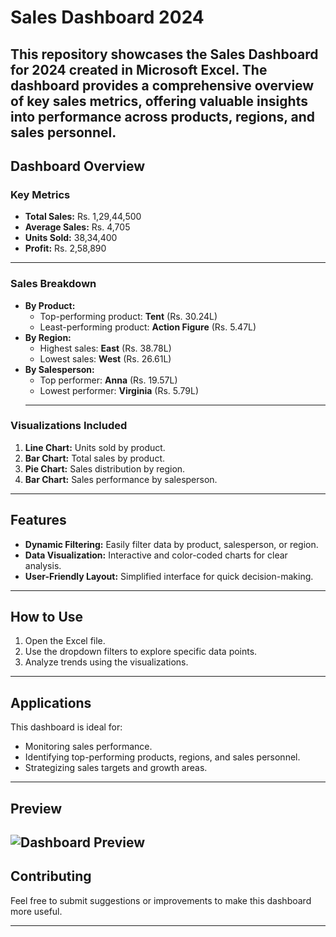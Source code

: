# Sales Dashboard 2024

This repository showcases the **Sales Dashboard for 2024** created in Microsoft Excel. The dashboard provides a comprehensive overview of key sales metrics, offering valuable insights into performance across products, regions, and sales personnel.
---

## Dashboard Overview

### Key Metrics
- **Total Sales:** Rs. 1,29,44,500
- **Average Sales:** Rs. 4,705
- **Units Sold:** 38,34,400
- **Profit:** Rs. 2,58,890
---

### Sales Breakdown
- **By Product:**
  - Top-performing product: **Tent** (Rs. 30.24L)
  - Least-performing product: **Action Figure** (Rs. 5.47L)
- **By Region:**
  - Highest sales: **East** (Rs. 38.78L)
  - Lowest sales: **West** (Rs. 26.61L)
- **By Salesperson:**
  - Top performer: **Anna** (Rs. 19.57L)
  - Lowest performer: **Virginia** (Rs. 5.79L)
  ---

### Visualizations Included
1. **Line Chart:** Units sold by product.
2. **Bar Chart:** Total sales by product.
3. **Pie Chart:** Sales distribution by region.
4. **Bar Chart:** Sales performance by salesperson.

---

## Features
- **Dynamic Filtering:** Easily filter data by product, salesperson, or region.
- **Data Visualization:** Interactive and color-coded charts for clear analysis.
- **User-Friendly Layout:** Simplified interface for quick decision-making.
---

## How to Use
1. Open the Excel file.
2. Use the dropdown filters to explore specific data points.
3. Analyze trends using the visualizations.

---

## Applications
This dashboard is ideal for:
- Monitoring sales performance.
- Identifying top-performing products, regions, and sales personnel.
- Strategizing sales targets and growth areas.
---

## Preview
![Dashboard Preview](./assets/sales_dashboard_2024_preview.png)
---

## Contributing
Feel free to submit suggestions or improvements to make this dashboard more useful.

---

